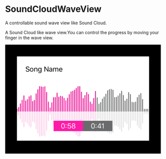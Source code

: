 # SoundCloudWaveView
A controllable sound wave view like Sound Cloud.

A Sound Cloud like wave view.You can control the progress by moving your finger in the wave view.

![](screenshot.png)
